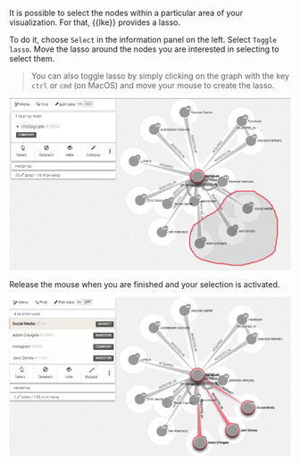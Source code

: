 
It is possible to select the nodes within a particular area of your 
visualization. 
For that, {{lke}} provides a lasso.

To do it, choose `Select` in the information panel on the left. 
Select `Toggle lasso`.
Move the lasso around the nodes you are interested in selecting to 
select them.

> You can also toggle lasso by simply clicking on the graph with the key `ctrl` or `cmd` (on MacOS) and move your mouse to create the lasso.

![](Lasso.png)

Release the mouse when you are finished and your selection is activated.

![](LassoResult.png)
